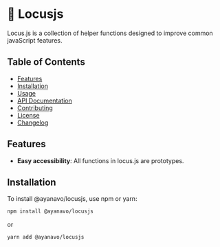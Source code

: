 # 🚀 Locusjs

Locus.js is a collection of helper functions designed to improve common javaScript features.

## Table of Contents

-   [Features](#features)
-   [Installation](#installation)
-   [Usage](#usage)
-   [API Documentation](#api-documentation)
-   [Contributing](#contributing)
-   [License](#license)
-   [Changelog](#changelog)

## Features

-   **Easy accessibility**: All functions in locus.js are prototypes.

## Installation

To install @ayanavo/locusjs, use npm or yarn:

```bash
npm install @ayanavo/locusjs
```

or

```bash
yarn add @ayanavo/locusjs
```
